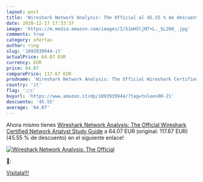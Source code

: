 ```yaml
---
layout: post
title: 'Wireshark Network Analysis: The Official al 45.55 % de descuento'
date: 2020-12-17 17:33:37
image: 'https://m.media-amazon.com/images/I/51mHSljNT+L._SL200_.jpg'
comments: true
category: ofertas
author: ring
slug: '1893939944-it'
actualPrice: 64.07 EUR
currency: EUR
price: 64.07
comparePrice: 117.67 EUR
prodname: 'Wireshark Network Analysis: The Official Wireshark Certified Network Analyst Study Guide'
country: 'it'
flag: '🇮🇹'
buyurl: 'https://www.amazon.it/dp/1893939944/?tag=tolees00-21'
descuento: '45.55'
average: '64.07'
---
```


Ahora mismo tienes [Wireshark Network Analysis: The Official Wireshark Certified Network Analyst Study Guide](https://www.amazon.it/dp/1893939944/?tag=tolees00-21) a 64.07 EUR (original: 117.67 EUR) (45.55 %  de descuento) en el siguiente enlace!

[![Wireshark Network Analysis: The Official](https://m.media-amazon.com/images/I/51mHSljNT+L._SL200_.jpg)](https://www.amazon.it/dp/1893939944/?tag=tolees00-21)

🔎:


[Visítala!!!](https://www.amazon.it/dp/1893939944/?tag=tolees00-21)
